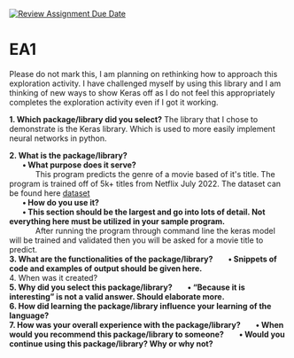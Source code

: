 [![Review Assignment Due Date](https://classroom.github.com/assets/deadline-readme-button-24ddc0f5d75046c5622901739e7c5dd533143b0c8e959d652212380cedb1ea36.svg)](https://classroom.github.com/a/FJiO-WNb)
# EA1

Please do not mark this, I am planning on rethinking how to approach this exploration activity. 
I have challenged myself by using this library and I am thinking of new ways to show Keras off as 
I do not feel this appropriately completes the exploration activity even if I got it working.

**1. Which package/library did you select?**
The library that I chose to demonstrate is the Keras library. Which is used to more easily implement neural networks in python.

**2. What is the package/library?**
<br>
&nbsp;&nbsp;&nbsp;&nbsp;&nbsp;&nbsp;**• What purpose does it serve?**
<br>
&nbsp;&nbsp;&nbsp;&nbsp;&nbsp;&nbsp;&nbsp;&nbsp;&nbsp;&nbsp;&nbsp;&nbsp;This program predicts the genre of a movie based of it's title. The program is trained off of 5k+ titles from Netflix July 2022. The dataset can be found here [dataset](https://www.kaggle.com/datasets/victorsoeiro/netflix-tv-shows-and-movies?resource=download)
<br>
&nbsp;&nbsp;&nbsp;&nbsp;&nbsp;&nbsp;**• How do you use it?**
<br>
&nbsp;&nbsp;&nbsp;&nbsp;&nbsp;&nbsp;**• This section should be the largest and go into lots of detail. Not everything here must be utilized in your sample program.**
<br>
&nbsp;&nbsp;&nbsp;&nbsp;&nbsp;&nbsp;&nbsp;&nbsp;&nbsp;&nbsp;&nbsp;&nbsp;After running the program through command line the keras model will be trained and validated then you will be asked for a movie title to predict.
<br>
**3. What are the functionalities of the package/library?**
&nbsp;&nbsp;&nbsp;&nbsp;&nbsp;&nbsp;**• Snippets of code and examples of output should be given here.**
<br>
4. When was it created?
<br>
**5. Why did you select this package/library?**
&nbsp;&nbsp;&nbsp;&nbsp;&nbsp;&nbsp;**• “Because it is interesting” is not a valid answer. Should elaborate more.**
<br>
**6. How did learning the package/library influence your learning of the language?**
<br>
**7. How was your overall experience with the package/library?**
&nbsp;&nbsp;&nbsp;&nbsp;&nbsp;&nbsp;**• When would you recommend this package/library to someone?**
&nbsp;&nbsp;&nbsp;&nbsp;&nbsp;&nbsp;**• Would you continue using this package/library? Why or why not?**
<br>
